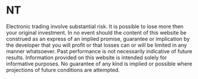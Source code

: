 NT
==
Electronic trading involve substantial risk. It is possible to lose more then your original investment. In no event should the content of this website be construed as an express of an implied promise, guarantee or implication by the developer that you will profit or that losses can or will be limited in any manner whatsoever. Past performance is not necessarily indicative of future results. Information provided on this website is intended solely for informative purposes.  No guarantee of any kind is implied or possible where projections of future conditions are attempted.
